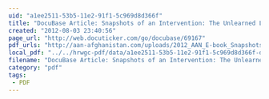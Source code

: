 ```yaml
---
uid: "a1ee2511-53b5-11e2-91f1-5c969d8d366f"
title: "DocuBase Article: Snapshots of an Intervention: The Unlearned Lessons of Afghanistans Decade of Assistance (200111)"
created: "2012-08-03 23:40:56"
page_url: "http://web.docuticker.com/go/docubase/69167"
pdf_urls: "http://aan-afghanistan.com/uploads/2012_AAN_E-book_Snapshots_of_an_Intervention.pdf"
local_pdf: "../../hrwgc-pdf/data/a1ee2511-53b5-11e2-91f1-5c969d8d366f-docubase-article-snapshots-of-an-intervention-the-unlearned-lessons-of-afghanistans-decade-of-assistance-200111.pdf"
filename: "DocuBase Article: Snapshots of an Intervention: The Unlearned Lessons of Afghanistans Decade of Assistance (200111).html"
category: "pdf"
tags: 
 - PDF
---
```

